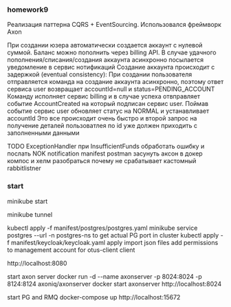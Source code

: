 ### homework9

Реализация паттерна CQRS + EventSourcing. Использовался фреймворк Axon

При создании юзера автоматически создается  аккаунт с нулевой суммой. Баланс можно пополнить через billing API. В случае удачного пополнения/списания/создания аккаунта асинхронно посылается уведомление
в сервис нотификаций
Создание аккаунта происходит с задержкой (eventual consistency):
При создании пользователя отправляется команда на создание аккаунта асинхронно, поэтому ответ сервиса user возвращает accountId=null и status=PENDING_ACCOUNT
Команду исполняет сервис billing и в случае успеха отвправляет событие AccountCreated на который подписан сервис user. Поймав событие сервис user обновляет статус на NORMAL и устанавливает accountId
Это все происходит очень быстро и второй запрос на получение деталей пользоватлея по id уже должен приходить с заполненными данными

TODO
ExceptionHandler при InsufficientFunds обработать ошибку и послать NOK notification
manifest
postman
засунуть аксон в докер компос и хелм
разобраться почему не срабатывает кастомный rabbitlistner

### start

minikube start

minikube tunnel

kubectl apply -f manifest/postgres/postgres.yaml
minikube service postgres --url -n postgres-ns    to get actual PG port in cluster
kubectl apply -f manifest/keycloak/keycloak.yaml
apply import json files
add permissions to management account for otus-client client

http://localhost:8080


start axon server
docker run -d --name axonserver -p 8024:8024 -p 8124:8124 axoniq/axonserver
docker start axonserver
http://localhost:8024

start PG and RMQ
docker-compose up
http://localhost:15672


